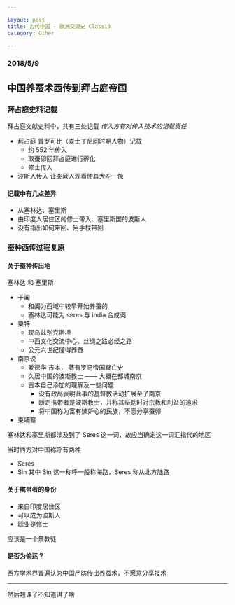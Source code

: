 ```yaml
---

layout: post
title: 古代中国 - 欧洲交流史 Class10
category: Other

---
```

### 2018/5/9
## 中国养蚕术西传到拜占庭帝国
### 拜占庭史料记载
拜占庭文献史料中，共有三处记载
*传入方有对传入技术的记载责任*

- 拜占庭 普罗可比（查士丁尼同时期人物）记载
    - 约 552 年传入
    - 取蚕卵回拜占庭进行孵化
    - 修士传入
- 波斯人传入 让突厥人观看使其大吃一惊

<!--description-->

#### 记载中有几点差异
- 从塞林达、塞里斯
- 由印度人居住区的修士带入、塞里斯国的波斯人
- 没有指出如何带回、用手杖带回

### 蚕种西传过程复原
#### 关于蚕种传出地
塞林达 和 塞里斯
- 于阗
    - 和阗为西域中较早开始养蚕的
    - 塞林达可能为 seres 与 india 合成词
- 粟特
    - 现乌兹别克斯坦
    - 中西文化交流中心、丝绸之路必经之路
    - 公元六世纪懂得养蚕
- 南京说
    - 爱德华 吉本， 著有罗马帝国衰亡史
    - 久居中国的波斯教士 —— 大概在都城南京
    - 吉本自己添加的理解及一些问题
        - 没有政局表明此事的基督教活动扩展至了南京
        - 断定携带者是波斯教士，并称其举动时对宗教和利益的追求
        - 将中国称为富有嫉妒心的民族，不愿分享蚕卵
- 柬埔寨

塞林达和塞里斯都涉及到了 Seres 这一词，故应当确定这一词汇指代的地区

当时西方对中国称呼有两种
- Seres
- Sin
其中 Sin 这一称呼一般称海路，Seres 称从北方陆路

#### 关于携带者的身份
- 来自印度居住区
- 可以成为波斯人
- 职业是修士

应该是一个景教徒

#### 是否为偷运？
西方学术界普遍认为中国严防传出养蚕术，不愿意分享技术

---

然后翘课了不知道讲了啥
